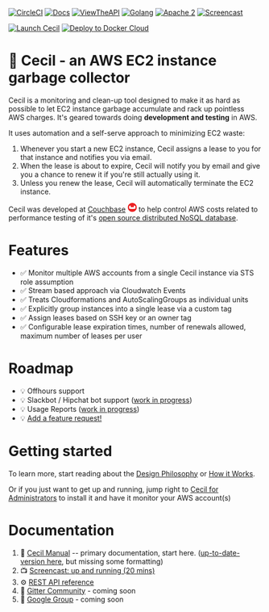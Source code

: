 [![CircleCI](https://circleci.com/gh/tleyden/cecil.svg?style=svg&circle-token=95a33d3c7729a0423eb4acdf306a8ebf398647d3)](https://circleci.com/gh/tleyden/cecil) [![Docs](https://img.shields.io/badge/Docs-latest-brightgreen.svg)](http://tleyden-misc.s3.amazonaws.com/cecil/index.html) [![ViewTheAPI](https://img.shields.io/badge/REST%20API-latest-brightgreen.svg)](http://cecil.viewtheapi.io)  [![Golang](https://img.shields.io/badge/Go-1.8-blue.svg)](https://golang.org/) [![Apache 2](https://img.shields.io/badge/license-Apache%202-blue.svg )](https://www.apache.org/licenses/LICENSE-2.0) [![Screencast](https://img.shields.io/badge/screencast-20mins-yellow.svg )](http://tleyden-misc.s3.amazonaws.com/cecil/CecilScreencastHD.mp4) 

[![Launch Cecil](https://s3.amazonaws.com/cloudformation-examples/cloudformation-launch-stack.png)](https://console.aws.amazon.com/cloudformation/home?region=us-east-1#/stacks/new?stackName=CecilRootStack&templateURL=http://tleyden-misc.s3.amazonaws.com/cecil/cecil-root.template) [![Deploy to Docker Cloud](https://files.cloud.docker.com/images/deploy-to-dockercloud.svg)](https://cloud.docker.com/stack/deploy/?repo=https://github.com/tleyden/cecil) 


# 🤖 Cecil - an AWS EC2 instance garbage collector

Cecil is a monitoring and clean-up tool designed to make it as hard as possible to let EC2 instance garbage accumulate and rack up pointless AWS charges.  It's geared towards doing **development and testing** in AWS.

It uses automation and a self-serve approach to minimizing EC2 waste:

1. Whenever you start a new EC2 instance, Cecil assigns a lease to you for that instance and notifies you via email.
1. When the lease is about to expire, Cecil will notify you by email and give you a chance to renew it if you're still actually using it.
1. Unless you renew the lease, Cecil will automatically terminate the EC2 instance.

Cecil was developed at [Couchbase](http://www.couchbase.com) [![Couchbase](docs/images/couchbase.png)](http://www.couchbase.com) to help control AWS costs related to performance testing of it's [open source distributed NoSQL database](https://developer.couchbase.com/documentation/server/current/architecture/architecture-intro.html).


# Features

* ✅ Monitor multiple AWS accounts from a single Cecil instance via STS role assumption
* ✅ Stream based approach via Cloudwatch Events
* ✅ Treats Cloudformations and AutoScalingGroups as individual units
* ✅ Explicitly group instances into a single lease via a custom tag
* ✅ Assign leases based on SSH key or an owner tag
* ✅ Configurable lease expiration times, number of renewals allowed, maximum number of leases per user

# Roadmap

* 💡 Offhours support
* 💡 Slackbot / Hipchat bot support ([work in progress](https://github.com/tleyden/cecil/blob/master/docs/index.asciidoc#slack-integration))
* 💡 Usage Reports ([work in progress](https://github.com/tleyden/cecil/issues/122)) 
* 💡 [Add a feature request!](https://github.com/tleyden/cecil/issues/new)

# Getting started

To learn more, start reading about the [Design Philosophy](http://tleyden-misc.s3.amazonaws.com/cecil/index.html#_cecil_design) or [How it Works](http://tleyden-misc.s3.amazonaws.com/cecil/index.html#_cecil_for_administrators#_how_it_works).

Or if you just want to get up and running, jump right to [Cecil for Administrators](http://tleyden-misc.s3.amazonaws.com/cecil/index.html#_cecil_for_administrators) to install it and have it monitor your AWS account(s)

# Documentation

1. 📓 [Cecil Manual](http://tleyden-misc.s3.amazonaws.com/cecil/index.html) -- primary documentation, start here.  ([up-to-date-version here](docs/index.asciidoc), but missing some formatting)
1. 📺 [Screencast: up and running (20 mins)](http://tleyden-misc.s3.amazonaws.com/cecil/CecilScreencastHD.mp4)
1. ⚙ [REST API reference](http://cecil.viewtheapi.io)
1. 📰 [Gitter Community](https://gitter.im/tleyden/cecil) - coming soon
1. 📮 [Google Group]() - coming soon





